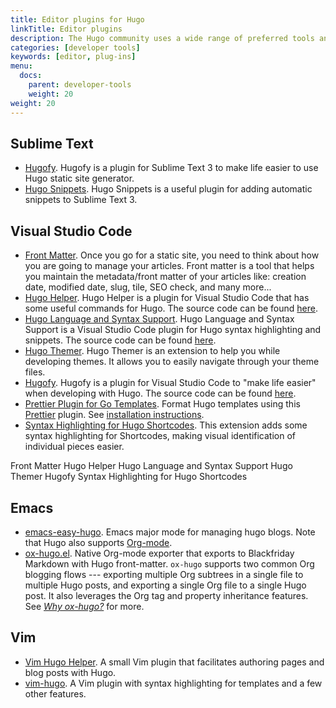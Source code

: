 ```yaml
---
title: Editor plugins for Hugo
linkTitle: Editor plugins
description: The Hugo community uses a wide range of preferred tools and has developed plug-ins for some of the most popular text editors to help automate parts of your workflow.
categories: [developer tools]
keywords: [editor, plug-ins]
menu:
  docs:
    parent: developer-tools
    weight: 20
weight: 20
---
```


## Sublime Text

* [Hugofy](https://github.com/akmittal/Hugofy). Hugofy is a plugin for Sublime Text 3 to make life easier to use Hugo static site generator.
* [Hugo Snippets](https://packagecontrol.io/packages/Hugo%20Snippets). Hugo Snippets is a useful plugin for adding automatic snippets to Sublime Text 3.

## Visual Studio Code

* [Front Matter](https://marketplace.visualstudio.com/items?itemName=eliostruyf.vscode-front-matter). Once you go for a static site, you need to think about how you are going to manage your articles. Front matter is a tool that helps you maintain the metadata/front matter of your articles like: creation date, modified date, slug, tile, SEO check, and many more...
* [Hugo Helper](https://marketplace.visualstudio.com/items?itemName=rusnasonov.vscode-hugo). Hugo Helper is a plugin for Visual Studio Code that has some useful commands for Hugo. The source code can be found [here](https://github.com/rusnasonov/vscode-hugo).
* [Hugo Language and Syntax Support](https://marketplace.visualstudio.com/items?itemName=budparr.language-hugo-vscode). Hugo Language and Syntax Support is a Visual Studio Code plugin for Hugo syntax highlighting and snippets. The source code can be found [here](https://github.com/budparr/language-hugo-vscode).
* [Hugo Themer](https://marketplace.visualstudio.com/items?itemName=eliostruyf.vscode-hugo-themer). Hugo Themer is an extension to help you while developing themes. It allows you to easily navigate through your theme files.
* [Hugofy](https://marketplace.visualstudio.com/items?itemName=akmittal.hugofy). Hugofy is a plugin for Visual Studio Code to "make life easier" when developing with Hugo. The source code can be found [here](https://github.com/akmittal/hugofy-vscode).
* [Prettier Plugin for Go Templates](https://github.com/NiklasPor/prettier-plugin-go-template). Format Hugo templates using this [Prettier](https://prettier.io/) plugin. See [installation instructions](https://discourse.gohugo.io/t/38403).
* [Syntax Highlighting for Hugo Shortcodes](https://marketplace.visualstudio.com/items?itemName=kaellarkin.hugo-shortcode-syntax). This extension adds some syntax highlighting for Shortcodes, making visual identification of individual pieces easier.

Front Matter
Hugo Helper
Hugo Language and Syntax Support
Hugo Themer
Hugofy
Syntax Highlighting for Hugo Shortcodes

## Emacs

* [emacs-easy-hugo](https://github.com/masasam/emacs-easy-hugo). Emacs major mode for managing hugo blogs. Note that Hugo also supports [Org-mode][formats].
* [ox-hugo.el](https://ox-hugo.scripter.co). Native Org-mode exporter that exports to Blackfriday Markdown with Hugo front-matter. `ox-hugo` supports two common Org blogging flows --- exporting multiple Org subtrees in a single file to multiple Hugo posts, and exporting a single Org file to a single Hugo post. It also leverages the Org tag and property inheritance features. See [*Why ox-hugo?*](https://ox-hugo.scripter.co/doc/why-ox-hugo/) for more.

## Vim

* [Vim Hugo Helper](https://github.com/robertbasic/vim-hugo-helper). A small Vim plugin that facilitates authoring pages and blog posts with Hugo.
* [vim-hugo](https://github.com/phelipetls/vim-hugo). A Vim plugin with syntax highlighting for templates and a few other features.

[formats]: /content-management/formats/
